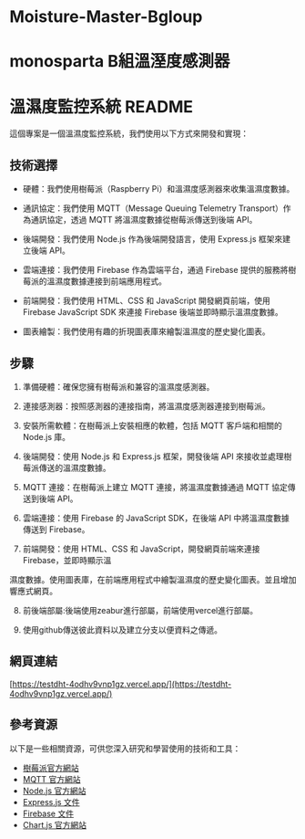 # Moisture-Master-Bgloup
# monosparta B組溫溼度感測器
# 溫濕度監控系統 README

這個專案是一個溫濕度監控系統，我們使用以下方式來開發和實現：

## 技術選擇

- 硬體：我們使用樹莓派（Raspberry Pi）和溫濕度感測器來收集溫濕度數據。

- 通訊協定：我們使用 MQTT（Message Queuing Telemetry Transport）作為通訊協定，透過 MQTT 將溫濕度數據從樹莓派傳送到後端 API。

- 後端開發：我們使用 Node.js 作為後端開發語言，使用 Express.js 框架來建立後端 API。

- 雲端連接：我們使用 Firebase 作為雲端平台，通過 Firebase 提供的服務將樹莓派的溫濕度數據連接到前端應用程式。

- 前端開發：我們使用 HTML、CSS 和 JavaScript 開發網頁前端，使用 Firebase JavaScript SDK 來連接 Firebase 後端並即時顯示溫濕度數據。

- 圖表繪製：我們使用有趣的折現圖表庫來繪製溫濕度的歷史變化圖表。

## 步驟

1. 準備硬體：確保您擁有樹莓派和兼容的溫濕度感測器。

2. 連接感測器：按照感測器的連接指南，將溫濕度感測器連接到樹莓派。

3. 安裝所需軟體：在樹莓派上安裝相應的軟體，包括 MQTT 客戶端和相關的 Node.js 庫。

4. 後端開發：使用 Node.js 和 Express.js 框架，開發後端 API 來接收並處理樹莓派傳送的溫濕度數據。

5. MQTT 連接：在樹莓派上建立 MQTT 連接，將溫濕度數據通過 MQTT 協定傳送到後端 API。

6. 雲端連接：使用 Firebase 的 JavaScript SDK，在後端 API 中將溫濕度數據傳送到 Firebase。

7. 前端開發：使用 HTML、CSS 和 JavaScript，開發網頁前端來連接 Firebase，並即時顯示溫

濕度數據。使用圖表庫，在前端應用程式中繪製溫濕度的歷史變化圖表。並且增加響應式網頁。

8. 前後端部屬:後端使用zeabur進行部屬，前端使用vercel進行部屬。

9. 使用github傳送彼此資料以及建立分支以便資料之傳遞。

## 網頁連結
[https://testdht-4odhv9vnp1gz.vercel.app/](https://testdht-4odhv9vnp1gz.vercel.app/)

## 參考資源

以下是一些相關資源，可供您深入研究和學習使用的技術和工具：

- [樹莓派官方網站](https://www.raspberrypi.org/)
- [MQTT 官方網站](http://mqtt.org/)
- [Node.js 官方網站](https://nodejs.org/)
- [Express.js 文件](https://expressjs.com/)
- [Firebase 文件](https://firebase.google.com/docs)
- [Chart.js 官方網站](https://www.chartjs.org/)

